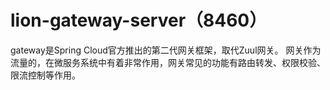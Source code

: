# lion-gateway-server（8460）

gateway是Spring Cloud官方推出的第二代网关框架，取代Zuul网关。
网关作为流量的，在微服务系统中有着非常作用，网关常见的功能有路由转发、权限校验、限流控制等作用。